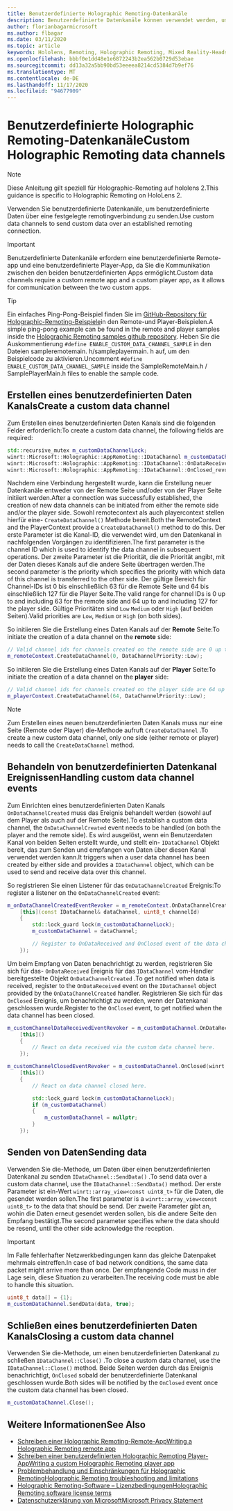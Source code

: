 ```yaml
---
title: Benutzerdefinierte Holographic Remoting-Datenkanäle
description: Benutzerdefinierte Datenkanäle können verwendet werden, um Benutzerdaten über die bereits festgelegte Holographic Remoting-Verbindung zu senden.
author: florianbagarmicrosoft
ms.author: flbagar
ms.date: 03/11/2020
ms.topic: article
keywords: Hololens, Remoting, Holographic Remoting, Mixed Reality-Headset, Windows Mixed Reality-Headset, Virtual Reality-Headset, Datenkanäle
ms.openlocfilehash: bbbf0e1dd48e1e6872243b2ea562b0729d53ebae
ms.sourcegitcommit: dd13a32a5bb90bd53eeeea8214cd5384d7b9ef76
ms.translationtype: MT
ms.contentlocale: de-DE
ms.lasthandoff: 11/17/2020
ms.locfileid: "94677909"
---
```

# <a name="custom-holographic-remoting-data-channels"></a><span data-ttu-id="02901-104">Benutzerdefinierte Holographic Remoting-Datenkanäle</span><span class="sxs-lookup"><span data-stu-id="02901-104">Custom Holographic Remoting data channels</span></span>

>[!NOTE]
><span data-ttu-id="02901-105">Diese Anleitung gilt speziell für Holographic-Remoting auf hololens 2.</span><span class="sxs-lookup"><span data-stu-id="02901-105">This guidance is specific to Holographic Remoting on HoloLens 2.</span></span>

<span data-ttu-id="02901-106">Verwenden Sie benutzerdefinierte Datenkanäle, um benutzerdefinierte Daten über eine festgelegte remotingverbindung zu senden.</span><span class="sxs-lookup"><span data-stu-id="02901-106">Use custom data channels to send custom data over an established remoting connection.</span></span>

>[!IMPORTANT]
><span data-ttu-id="02901-107">Benutzerdefinierte Datenkanäle erfordern eine benutzerdefinierte Remote-app und eine benutzerdefinierte Player-App, da Sie die Kommunikation zwischen den beiden benutzerdefinierten Apps ermöglicht.</span><span class="sxs-lookup"><span data-stu-id="02901-107">Custom data channels require a custom remote app and a custom player app, as it allows for communication between the two custom apps.</span></span>

>[!TIP]
><span data-ttu-id="02901-108">Ein einfaches Ping-Pong-Beispiel finden Sie im [GitHub-Repository für Holographic-Remoting-Beispiele](https://github.com/microsoft/MixedReality-HolographicRemoting-Samples)in den Remote-und Player-Beispielen.</span><span class="sxs-lookup"><span data-stu-id="02901-108">A simple ping-pong example can be found in the remote and player samples inside the [Holographic Remoting samples github repository](https://github.com/microsoft/MixedReality-HolographicRemoting-Samples).</span></span> <span data-ttu-id="02901-109">Heben Sie die Auskommentierung ```#define ENABLE_CUSTOM_DATA_CHANNEL_SAMPLE``` in den Dateien sampleremotemain. h/sampleplayermain. h auf, um den Beispielcode zu aktivieren.</span><span class="sxs-lookup"><span data-stu-id="02901-109">Uncomment ```#define ENABLE_CUSTOM_DATA_CHANNEL_SAMPLE``` inside the SampleRemoteMain.h / SamplePlayerMain.h files to enable the sample code.</span></span>


## <a name="create-a-custom-data-channel"></a><span data-ttu-id="02901-110">Erstellen eines benutzerdefinierten Daten Kanals</span><span class="sxs-lookup"><span data-stu-id="02901-110">Create a custom data channel</span></span>


<span data-ttu-id="02901-111">Zum Erstellen eines benutzerdefinierten Daten Kanals sind die folgenden Felder erforderlich:</span><span class="sxs-lookup"><span data-stu-id="02901-111">To create a custom data channel, the following fields are required:</span></span>
```cpp
std::recursive_mutex m_customDataChannelLock;
winrt::Microsoft::Holographic::AppRemoting::IDataChannel m_customDataChannel = nullptr;
winrt::Microsoft::Holographic::AppRemoting::IDataChannel::OnDataReceived_revoker m_customChannelDataReceivedEventRevoker;
winrt::Microsoft::Holographic::AppRemoting::IDataChannel::OnClosed_revoker m_customChannelClosedEventRevoker;
```

<span data-ttu-id="02901-112">Nachdem eine Verbindung hergestellt wurde, kann die Erstellung neuer Datenkanäle entweder von der Remote Seite und/oder von der Player Seite initiiert werden.</span><span class="sxs-lookup"><span data-stu-id="02901-112">After a connection was successfully established, the creation of new data channels can be initiated from either the remote side and/or the player side.</span></span> <span data-ttu-id="02901-113">Sowohl remotecontext als auch playercontext stellen hierfür eine- ```CreateDataChannel()``` Methode bereit.</span><span class="sxs-lookup"><span data-stu-id="02901-113">Both the RemoteContext and the PlayerContext provide a ```CreateDataChannel()``` method to do this.</span></span> <span data-ttu-id="02901-114">Der erste Parameter ist die Kanal-ID, die verwendet wird, um den Datenkanal in nachfolgenden Vorgängen zu identifizieren.</span><span class="sxs-lookup"><span data-stu-id="02901-114">The first parameter is the channel ID which is used to identify the data channel in subsequent operations.</span></span> <span data-ttu-id="02901-115">Der zweite Parameter ist die Priorität, die die Priorität angibt, mit der Daten dieses Kanals auf die andere Seite übertragen werden.</span><span class="sxs-lookup"><span data-stu-id="02901-115">The second parameter is the priority which specifies the priority with which data of this channel is transferred to the other side.</span></span> <span data-ttu-id="02901-116">Der gültige Bereich für Channel-IDs ist 0 bis einschließlich 63 für die Remote Seite und 64 bis einschließlich 127 für die Player Seite.</span><span class="sxs-lookup"><span data-stu-id="02901-116">The valid range for channel IDs is 0 up to and including 63 for the remote side and 64 up to and including 127 for the player side.</span></span> <span data-ttu-id="02901-117">Gültige Prioritäten sind ```Low``` ```Medium``` oder ```High``` (auf beiden Seiten).</span><span class="sxs-lookup"><span data-stu-id="02901-117">Valid priorities are ```Low```, ```Medium``` or ```High``` (on both sides).</span></span>

<span data-ttu-id="02901-118">So initiieren Sie die Erstellung eines Daten Kanals auf der **Remote** Seite:</span><span class="sxs-lookup"><span data-stu-id="02901-118">To initiate the creation of a data channel on the **remote** side:</span></span>
```cpp
// Valid channel ids for channels created on the remote side are 0 up to and including 63
m_remoteContext.CreateDataChannel(0, DataChannelPriority::Low);
```

<span data-ttu-id="02901-119">So initiieren Sie die Erstellung eines Daten Kanals auf der **Player** Seite:</span><span class="sxs-lookup"><span data-stu-id="02901-119">To initiate the creation of a data channel on the **player** side:</span></span>
```cpp
// Valid channel ids for channels created on the player side are 64 up to and including 127
m_playerContext.CreateDataChannel(64, DataChannelPriority::Low);
```

>[!NOTE]
><span data-ttu-id="02901-120">Zum Erstellen eines neuen benutzerdefinierten Daten Kanals muss nur eine Seite (Remote oder Player) die-Methode aufruft ```CreateDataChannel``` .</span><span class="sxs-lookup"><span data-stu-id="02901-120">To create a new custom data channel, only one side (either remote or player) needs to call the ```CreateDataChannel``` method.</span></span>

## <a name="handling-custom-data-channel-events"></a><span data-ttu-id="02901-121">Behandeln von benutzerdefinierten Datenkanal Ereignissen</span><span class="sxs-lookup"><span data-stu-id="02901-121">Handling custom data channel events</span></span>

<span data-ttu-id="02901-122">Zum Einrichten eines benutzerdefinierten Daten Kanals ```OnDataChannelCreated``` muss das Ereignis behandelt werden (sowohl auf dem Player als auch auf der Remote Seite).</span><span class="sxs-lookup"><span data-stu-id="02901-122">To establish a custom data channel, the ```OnDataChannelCreated``` event needs to be handled (on both the player and the remote side).</span></span> <span data-ttu-id="02901-123">Es wird ausgelöst, wenn ein Benutzerdaten Kanal von beiden Seiten erstellt wurde, und stellt ein- ```IDataChannel``` Objekt bereit, das zum Senden und empfangen von Daten über diesen Kanal verwendet werden kann.</span><span class="sxs-lookup"><span data-stu-id="02901-123">It triggers when a user data channel has been created by either side and provides a ```IDataChannel``` object, which can be used to send and receive data over this channel.</span></span>

<span data-ttu-id="02901-124">So registrieren Sie einen Listener für das ```OnDataChannelCreated``` Ereignis:</span><span class="sxs-lookup"><span data-stu-id="02901-124">To register a listener on the ```OnDataChannelCreated``` event:</span></span>
```cpp
m_onDataChannelCreatedEventRevoker = m_remoteContext.OnDataChannelCreated(winrt::auto_revoke,
    [this](const IDataChannel& dataChannel, uint8_t channelId)
    {
        std::lock_guard lock(m_customDataChannelLock);
        m_customDataChannel = dataChannel;

        // Register to OnDataReceived and OnClosed event of the data channel here, see below...
    });
```

<span data-ttu-id="02901-125">Um beim Empfang von Daten benachrichtigt zu werden, registrieren Sie sich für das- ```OnDataReceived``` Ereignis für das ```IDataChannel``` vom-Handler bereitgestellte Objekt ```OnDataChannelCreated``` .</span><span class="sxs-lookup"><span data-stu-id="02901-125">To get notified when data is received, register to the ```OnDataReceived``` event on the ```IDataChannel``` object provided by the ```OnDataChannelCreated``` handler.</span></span> <span data-ttu-id="02901-126">Registrieren Sie sich für das ```OnClosed``` Ereignis, um benachrichtigt zu werden, wenn der Datenkanal geschlossen wurde.</span><span class="sxs-lookup"><span data-stu-id="02901-126">Register to the ```OnClosed``` event, to get notified when the data channel has been closed.</span></span>

```cpp
m_customChannelDataReceivedEventRevoker = m_customDataChannel.OnDataReceived(winrt::auto_revoke, 
    [this]()
    {
        // React on data received via the custom data channel here.
    });

m_customChannelClosedEventRevoker = m_customDataChannel.OnClosed(winrt::auto_revoke,
    [this]()
    {
        // React on data channel closed here.

        std::lock_guard lock(m_customDataChannelLock);
        if (m_customDataChannel)
        {
            m_customDataChannel = nullptr;
        }
    });
```

## <a name="sending-data"></a><span data-ttu-id="02901-127">Senden von Daten</span><span class="sxs-lookup"><span data-stu-id="02901-127">Sending data</span></span>

<span data-ttu-id="02901-128">Verwenden Sie die-Methode, um Daten über einen benutzerdefinierten Datenkanal zu senden ```IDataChannel::SendData()``` .</span><span class="sxs-lookup"><span data-stu-id="02901-128">To send data over a custom data channel, use the ```IDataChannel::SendData()``` method.</span></span> <span data-ttu-id="02901-129">Der erste Parameter ist ein-Wert ```winrt::array_view<const uint8_t>``` für die Daten, die gesendet werden sollen.</span><span class="sxs-lookup"><span data-stu-id="02901-129">The first parameter is a ```winrt::array_view<const uint8_t>``` to the data that should be send.</span></span> <span data-ttu-id="02901-130">Der zweite Parameter gibt an, wohin die Daten erneut gesendet werden sollen, bis die andere Seite den Empfang bestätigt.</span><span class="sxs-lookup"><span data-stu-id="02901-130">The second parameter specifies where the data should be resend, until the other side acknowledge the reception.</span></span> 

>[!IMPORTANT]
><span data-ttu-id="02901-131">Im Falle fehlerhafter Netzwerkbedingungen kann das gleiche Datenpaket mehrmals eintreffen.</span><span class="sxs-lookup"><span data-stu-id="02901-131">In case of bad network conditions, the same data packet might arrive more than once.</span></span> <span data-ttu-id="02901-132">Der empfangende Code muss in der Lage sein, diese Situation zu verarbeiten.</span><span class="sxs-lookup"><span data-stu-id="02901-132">The receiving code must be able to handle this situation.</span></span>

```cpp
uint8_t data[] = {1};
m_customDataChannel.SendData(data, true);
```

## <a name="closing-a-custom-data-channel"></a><span data-ttu-id="02901-133">Schließen eines benutzerdefinierten Daten Kanals</span><span class="sxs-lookup"><span data-stu-id="02901-133">Closing a custom data channel</span></span>

<span data-ttu-id="02901-134">Verwenden Sie die-Methode, um einen benutzerdefinierten Datenkanal zu schließen ```IDataChannel::Close()``` .</span><span class="sxs-lookup"><span data-stu-id="02901-134">To close a custom data channel, use the ```IDataChannel::Close()``` method.</span></span> <span data-ttu-id="02901-135">Beide Seiten werden durch das Ereignis benachrichtigt, ```OnClosed``` sobald der benutzerdefinierte Datenkanal geschlossen wurde.</span><span class="sxs-lookup"><span data-stu-id="02901-135">Both sides will be notified by the ```OnClosed``` event once the custom data channel has been closed.</span></span>

```cpp
m_customDataChannel.Close();
```

## <a name="see-also"></a><span data-ttu-id="02901-136">Weitere Informationen</span><span class="sxs-lookup"><span data-stu-id="02901-136">See Also</span></span>
* [<span data-ttu-id="02901-137">Schreiben einer Holographic Remoting-Remote-App</span><span class="sxs-lookup"><span data-stu-id="02901-137">Writing a Holographic Remoting remote app</span></span>](holographic-remoting-create-host.md)
* [<span data-ttu-id="02901-138">Schreiben einer benutzerdefinierten Holographic Remoting Player-App</span><span class="sxs-lookup"><span data-stu-id="02901-138">Writing a custom Holographic Remoting player app</span></span>](holographic-remoting-create-player.md)
* [<span data-ttu-id="02901-139">Problembehandlung und Einschränkungen für Holographic Remoting</span><span class="sxs-lookup"><span data-stu-id="02901-139">Holographic Remoting troubleshooting and limitations</span></span>](holographic-remoting-troubleshooting.md)
* [<span data-ttu-id="02901-140">Holographic Remoting-Software – Lizenzbedingungen</span><span class="sxs-lookup"><span data-stu-id="02901-140">Holographic Remoting software license terms</span></span>](https://docs.microsoft.com//legal/mixed-reality/microsoft-holographic-remoting-software-license-terms)
* [<span data-ttu-id="02901-141">Datenschutzerklärung von Microsoft</span><span class="sxs-lookup"><span data-stu-id="02901-141">Microsoft Privacy Statement</span></span>](https://go.microsoft.com/fwlink/?LinkId=521839)
